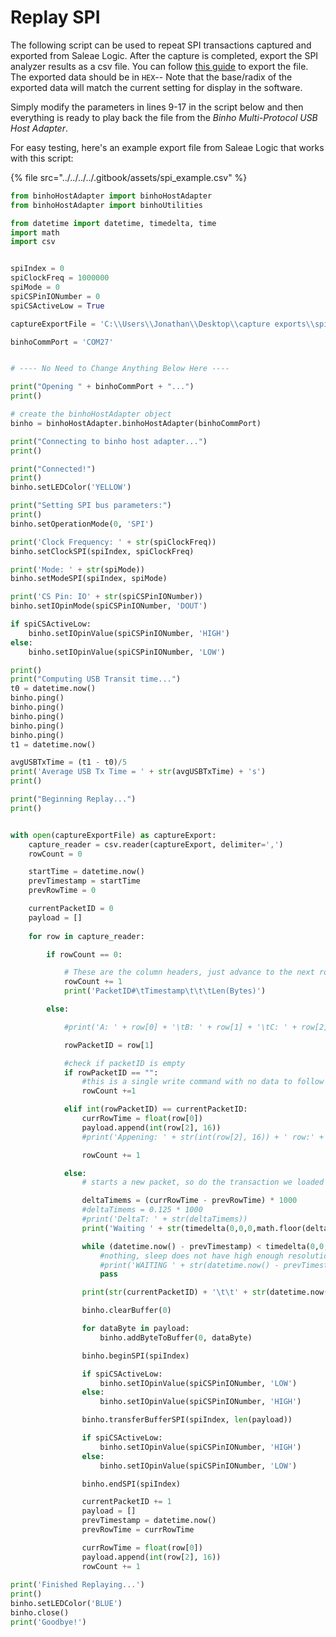 # Replay SPI

The following script can be used to repeat SPI transactions captured and exported from Saleae Logic. After the capture is completed, export the SPI analyzer results as a csv file. You can follow [this guide](https://support.saleae.com/user-guide/using-logic/saving-loading-and-exporting-data#exporting-analyzer-results) to export the file. The exported data should be in `HEX`-- Note that the base/radix of the exported data will match the current setting for display in the software.

Simply modify the parameters in lines 9-17 in the script below and then everything is ready to play back the file from the _Binho Multi-Protocol USB Host Adapter_.

For easy testing, here's an example export file from Saleae Logic that works with this script:

{% file src="../../../../.gitbook/assets/spi\_example.csv" %}

```python
from binhoHostAdapter import binhoHostAdapter
from binhoHostAdapter import binhoUtilities

from datetime import datetime, timedelta, time
import math
import csv


spiIndex = 0
spiClockFreq = 1000000
spiMode = 0
spiCSPinIONumber = 0
spiCSActiveLow = True

captureExportFile = 'C:\\Users\\Jonathan\\Desktop\\capture exports\\spi_example.csv'

binhoCommPort = 'COM27'


# ---- No Need to Change Anything Below Here ----

print("Opening " + binhoCommPort + "...")
print()

# create the binhoHostAdapter object
binho = binhoHostAdapter.binhoHostAdapter(binhoCommPort)

print("Connecting to binho host adapter...")
print()

print("Connected!")
print()
binho.setLEDColor('YELLOW')

print("Setting SPI bus parameters:")
print()
binho.setOperationMode(0, 'SPI')

print('Clock Frequency: ' + str(spiClockFreq))
binho.setClockSPI(spiIndex, spiClockFreq)

print('Mode: ' + str(spiMode))
binho.setModeSPI(spiIndex, spiMode)

print('CS Pin: IO' + str(spiCSPinIONumber))
binho.setIOpinMode(spiCSPinIONumber, 'DOUT')

if spiCSActiveLow:
	binho.setIOpinValue(spiCSPinIONumber, 'HIGH')
else:
	binho.setIOpinValue(spiCSPinIONumber, 'LOW')

print()
print("Computing USB Transit time...")
t0 = datetime.now()
binho.ping()
binho.ping()
binho.ping()
binho.ping()
binho.ping()
t1 = datetime.now()

avgUSBTxTime = (t1 - t0)/5
print('Average USB Tx Time = ' + str(avgUSBTxTime) + 's')
print()

print("Beginning Replay...")
print()


with open(captureExportFile) as captureExport:
	capture_reader = csv.reader(captureExport, delimiter=',')
	rowCount = 0

	startTime = datetime.now()
	prevTimestamp = startTime
	prevRowTime = 0

	currentPacketID = 0
	payload = []
	
	for row in capture_reader:

		if rowCount == 0:

			# These are the column headers, just advance to the next row
			rowCount += 1
			print('PacketID#\tTimestamp\t\t\tLen(Bytes)')

		else:

			#print('A: ' + row[0] + '\tB: ' + row[1] + '\tC: ' + row[2] + '\tD:' + row[3])

			rowPacketID = row[1]

			#check if packetID is empty
			if rowPacketID == "":
				#this is a single write command with no data to follow it, skip it
				rowCount +=1

			elif int(rowPacketID) == currentPacketID:
				currRowTime = float(row[0])
				payload.append(int(row[2], 16))
				#print('Appening: ' + str(int(row[2], 16)) + ' row:' + str(rowCount))

				rowCount += 1

			else:
				# starts a new packet, so do the transaction we loaded

				deltaTimems = (currRowTime - prevRowTime) * 1000
				#deltaTimems = 0.125 * 1000
				#print('DeltaT: ' + str(deltaTimems))
				print('Waiting ' + str(timedelta(0,0,0,math.floor(deltaTimems))) + ' until next packet transmission', end='\r')

				while (datetime.now() - prevTimestamp) < timedelta(0,0,0,math.floor(deltaTimems)):
					#nothing, sleep does not have high enough resolution
					#print('WAITING ' + str(datetime.now() - prevTimestamp))
					pass

				print(str(currentPacketID) + '\t\t' + str(datetime.now()) + '\t' + '\t' + str(len(payload)))

				binho.clearBuffer(0)

				for dataByte in payload:
					binho.addByteToBuffer(0, dataByte)

				binho.beginSPI(spiIndex)

				if spiCSActiveLow:
					binho.setIOpinValue(spiCSPinIONumber, 'LOW')
				else:
					binho.setIOpinValue(spiCSPinIONumber, 'HIGH')

				binho.transferBufferSPI(spiIndex, len(payload))

				if spiCSActiveLow:
					binho.setIOpinValue(spiCSPinIONumber, 'HIGH')
				else:
					binho.setIOpinValue(spiCSPinIONumber, 'LOW')

				binho.endSPI(spiIndex)

				currentPacketID += 1
				payload = []
				prevTimestamp = datetime.now()
				prevRowTime = currRowTime

				currRowTime = float(row[0])
				payload.append(int(row[2], 16))
				rowCount += 1
				
print('Finished Replaying...')
print()
binho.setLEDColor('BLUE')
binho.close()
print('Goodbye!')
```

